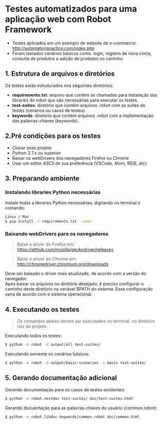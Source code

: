 # Testes automatizados para uma aplicação web com Robot Framework

- Testes aplicados em um exemplo de website de e-commerce: http://automationpractice.com/index.php
- Foram testados cenários básicos como: login, registro de nova conta, consulta de produtos e adição de produtos no carrinho.

## 1. Estrutura de arquivos e diretórios
Os testes estão estruturados nos seguintes diretórios:
- **requirements.txt**: arquivo que contém as chamadas para instalação das libraries do robot que são necessárias para executar os testes.
- **test-suites**: diretório que contém arquivos .robot com as suítes de testes (cenários ou casos de testes).
- **keywords**: diretório que contém arquivos <i>.robot</i> com a implementação das palavras-chaves (keywords).</br>

## 2.Pré condições para os testes
- Clonar esse projeto
- Python 2.7.x ou superior
- Baixar os webDrivers dos navegadores Firefox ou Chrome
- Usar um editor ASCII de sua preferência (VSCode, Atom, RIDE, etc)</br>

## 3. Preparando ambiente

### Instalando libraries Python necessárias

Instale todas a libraries Python necessárias, digitando no terminal o comando:

```sh
Linux / Mac
$ pip install -r requirements.txt --user
```

### Baixando webDrivers para os navegadores

> Baixe o driver do Firefox em: https://github.com/mozilla/geckodriver/releases 

> Baixe o driver do Chrome em: http://chromedriver.chromium.org/downloads 

Deve ser baixado o driver mais atualizado, de acordo com a versão do navegador. </br>
Após baixar os arquivos no diretório desejado, é preciso configurar o caminho deste diretório na variável $PATH do sistema. Essa configuração varia de acordo com o sistema operacional.

## 4. Executando os testes
> Os comandos abaixo devem ser executados no terminal, no diretório raiz do projeto.

Executando todos os testes:

```sh
$ python -m robot -d output/all test-suites/
```

Executando somente os cenários básicos:
```sh
$ python -m robot -d output/basic-scenarios -i basic test-suites/
```

## 5. Gerando documentação adicional

Gerando documentação para os casos de testes existentes:

```sh
$ python -m robot.testdoc test-suites/ doc/test-suites.html
```
Gerando docuentação para as palavras-chaves do usuário (common.robot):

```sh
$ python -m robot.libdoc keywords/common.robot doc/common.html
```
